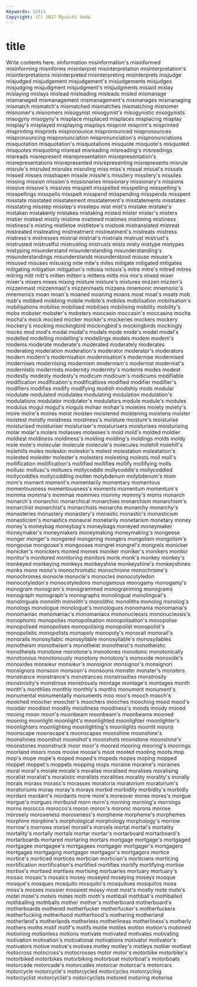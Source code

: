 ```yaml
---
Keywords: 12411 
Copyright: (C) 2017 Ryuichi Ueda
---
```


# title

Write contents here.
sinformation misinformation's misinformed misinforming
misinforms misinterpret misinterpretation misinterpretation's misinterpretations misinterpreted misinterpreting misinterprets misjudge misjudged
misjudgement misjudgement's misjudgements misjudges misjudging misjudgment misjudgment's misjudgments mislaid mislay
mislaying mislays mislead misleading misleads misled mismanage mismanaged mismanagement mismanagement's
mismanages mismanaging mismatch mismatch's mismatched mismatches mismatching misnomer misnomer's misnomers
misogynist misogynist's misogynistic misogynists misogyny misogyny's misplace misplaced misplaces misplacing
misplay misplay's misplayed misplaying misplays misprint misprint's misprinted misprinting misprints
mispronounce mispronounced mispronounces mispronouncing mispronunciation mispronunciation's mispronunciations misquotation misquotation's misquotations
misquote misquote's misquoted misquotes misquoting misread misreading misreading's misreadings misreads
misrepresent misrepresentation misrepresentation's misrepresentations misrepresented misrepresenting misrepresents misrule misrule's misruled
misrules misruling miss miss's missal missal's missals missed misses misshapen
missile missile's missilery missilery's missiles missing mission mission's missionaries missionary
missionary's missions missive missive's missives misspell misspelled misspelling misspelling's misspellings
misspells misspelt misspend misspending misspends misspent misstate misstated misstatement misstatement's
misstatements misstates misstating misstep misstep's missteps mist mist's mistake mistake's
mistaken mistakenly mistakes mistaking misted mister mister's misters mistier mistiest
mistily mistime mistimed mistimes mistiming mistiness mistiness's misting mistletoe mistletoe's
mistook mistranslated mistreat mistreated mistreating mistreatment mistreatment's mistreats mistress mistress's
mistresses mistrial mistrial's mistrials mistrust mistrust's mistrusted mistrustful mistrusting mistrusts
mists misty mistype mistypes mistyping misunderstand misunderstanding misunderstanding's misunderstandings misunderstands
misunderstood misuse misuse's misused misuses misusing mite mite's mites mitigate
mitigated mitigates mitigating mitigation mitigation's mitosis mitosis's mitre mitre's mitred
mitres mitring mitt mitt's mitten mitten's mittens mitts mix mix's
mixed mixer mixer's mixers mixes mixing mixture mixture's mixtures mizzen
mizzen's mizzenmast mizzenmast's mizzenmasts mizzens mnemonic mnemonic's mnemonics moan moan's
moaned moaning moans moat moat's moats mob mob's mobbed mobbing
mobile mobile's mobiles mobilisation mobilisation's mobilisations mobilise mobilised mobilises mobilising
mobility mobility's mobs mobster mobster's mobsters moccasin moccasin's moccasins mocha
mocha's mock mocked mocker mocker's mockeries mockers mockery mockery's mocking
mockingbird mockingbird's mockingbirds mockingly mocks mod mod's modal modal's modals
mode mode's model model's modelled modelling modelling's modellings models modem
modem's modems moderate moderate's moderated moderately moderates moderating moderation moderation's
moderator moderator's moderators modern modern's modernisation modernisation's modernise modernised modernises
modernising modernism modernism's modernist modernist's modernistic modernists modernity modernity's moderns
modes modest modestly modesty modesty's modicum modicum's modicums modifiable modification
modification's modifications modified modifier modifier's modifiers modifies modify modifying modish
modishly mods modular modulate modulated modulates modulating modulation modulation's modulations
modulator modulator's modulators module module's modules modulus mogul mogul's moguls
mohair mohair's moieties moiety moiety's moire moire's moires moist moisten
moistened moistening moistens moister moistest moistly moistness moistness's moisture moisture's
moisturise moisturised moisturiser moisturiser's moisturisers moisturises moisturising molar molar's molars
molasses molasses's mold mold's molded moldier moldiest moldiness moldiness's molding
molding's moldings molds moldy mole mole's molecular molecule molecule's molecules
molehill molehill's molehills moles moleskin moleskin's molest molestation molestation's molested
molester molester's molesters molesting molests moll moll's mollification mollification's mollified
mollifies mollify mollifying molls mollusc mollusc's molluscs mollycoddle mollycoddle's mollycoddled
mollycoddles mollycoddling molten molybdenum molybdenum's mom mom's moment moment's momentarily
momentary momentous momentousness momentousness's moments momentum momentum's momma momma's mommas
mommies mommy mommy's moms monarch monarch's monarchic monarchical monarchies monarchism
monarchism's monarchist monarchist's monarchists monarchs monarchy monarchy's monasteries monastery monastery's
monastic monastic's monasticism monasticism's monastics monaural monetarily monetarism monetary money
money's moneybag moneybag's moneybags moneyed moneymaker moneymaker's moneymakers moneymaking moneymaking's
mongeese monger monger's mongered mongering mongers mongolism mongolism's mongoose mongoose's
mongooses mongrel mongrel's mongrels monicker monicker's monickers monied monies moniker
moniker's monikers monitor monitor's monitored monitoring monitors monk monk's monkey
monkey's monkeyed monkeying monkeys monkeyshine monkeyshine's monkeyshines monks mono mono's
monochromatic monochrome monochrome's monochromes monocle monocle's monocles monocotyledon monocotyledon's monocotyledons
monogamous monogamy monogamy's monogram monogram's monogrammed monogramming monograms monograph monograph's
monographs monolingual monolingual's monolinguals monolith monolith's monolithic monoliths monolog monolog's
monologs monologue monologue's monologues monomania monomania's monomaniac monomaniac's monomaniacs mononucleosis
mononucleosis's monophonic monopolies monopolisation monopolisation's monopolise monopolised monopolises monopolising monopolist
monopolist's monopolistic monopolists monopoly monopoly's monorail monorail's monorails monosyllabic monosyllable
monosyllable's monosyllables monotheism monotheism's monotheist monotheist's monotheistic monotheists monotone monotone's
monotones monotonic monotonically monotonous monotonously monotony monotony's monoxide monoxide's monoxides
monsieur monsieur's monsignor monsignor's monsignori monsignors monsoon monsoon's monsoons monster
monster's monsters monstrance monstrance's monstrances monstrosities monstrosity monstrosity's monstrous monstrously
montage montage's montages month month's monthlies monthly monthly's months monument
monument's monumental monumentally monuments moo moo's mooch mooch's mooched moocher
moocher's moochers mooches mooching mood mood's moodier moodiest moodily moodiness
moodiness's moods moody mooed mooing moon moon's moonbeam moonbeam's moonbeams
mooned mooning moonlight moonlight's moonlighted moonlighter moonlighter's moonlighters moonlighting moonlighting's
moonlights moonlit moons moonscape moonscape's moonscapes moonshine moonshine's moonshines moonshot
moonshot's moonshots moonstone moonstone's moonstones moonstruck moor moor's moored mooring
mooring's moorings moorland moors moos moose moose's moot mooted mooting
moots mop mop's mope mope's moped moped's mopeds mopes moping
mopped moppet moppet's moppets mopping mops moraine moraine's moraines moral
moral's morale morale's moralise moralised moralises moralising moralist moralist's moralistic
moralists moralities morality morality's morally morals morass morass's morasses moratoria
moratorium moratorium's moratoriums moray moray's morays morbid morbidity morbidity's morbidly
mordant mordant's mordants more more's moreover mores mores's morgue morgue's
morgues moribund morn morn's morning morning's mornings morns morocco morocco's
moron moron's moronic morons morose morosely moroseness moroseness's morpheme morpheme's
morphemes morphine morphine's morphological morphology morphology's morrow morrow's morrows morsel
morsel's morsels mortal mortal's mortality mortality's mortally mortals mortar mortar's
mortarboard mortarboard's mortarboards mortared mortaring mortars mortgage mortgage's mortgaged mortgagee
mortgagee's mortgagees mortgager mortgager's mortgagers mortgages mortgaging mortgagor mortgagor's mortgagors
mortice mortice's morticed mortices mortician mortician's morticians morticing mortification mortification's
mortified mortifies mortify mortifying mortise mortise's mortised mortises mortising mortuaries
mortuary mortuary's mosaic mosaic's mosaics mosey moseyed moseying moseys mosque
mosque's mosques mosquito mosquito's mosquitoes mosquitos moss moss's mosses mossier
mossiest mossy most most's mostly mote mote's motel motel's motels
motes moth moth's mothball mothball's mothballed mothballing mothballs mother mother's
motherboard motherboard's motherboards mothered motherfucker motherfucker's motherfuckers motherfucking motherhood motherhood's
mothering motherland motherland's motherlands motherless motherliness motherliness's motherly mothers moths
motif motif's motifs motile motiles motion motion's motioned motioning motionless
motions motivate motivated motivates motivating motivation motivation's motivational motivations motivator
motivator's motivators motive motive's motives motley motley's motleys motlier motliest
motocross motocross's motocrosses motor motor's motorbike motorbike's motorbiked motorbikes motorbiking
motorboat motorboat's motorboats motorcade motorcade's motorcades motorcar motorcar's motorcars motorcycle
motorcycle's motorcycled motorcycles motorcycling motorcyclist motorcyclist's motorcyclists motored motoring motorise
